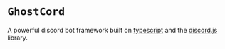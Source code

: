# `GhostCord`

A powerful discord bot framework built on [typescript](https://www.typescriptlang.org/) and the [discord.js](https://discord.js.org/#/) library.